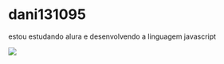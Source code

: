 # dani131095
estou estudando alura e desenvolvendo a linguagem javascript

![](https://www.google.com/url?sa=i&url=https%3A%2F%2Fwww.kwai.com%2Fdiscover%2Fshin-dorohedoro-gif&psig=AOvVaw2QKMhmPRnsjq85ZCYn10Gk&ust=1718978313439000&source=images&cd=vfe&opi=89978449&ved=0CA8QjRxqFwoTCLDRqbmr6oYDFQAAAAAdAAAAABAE)
